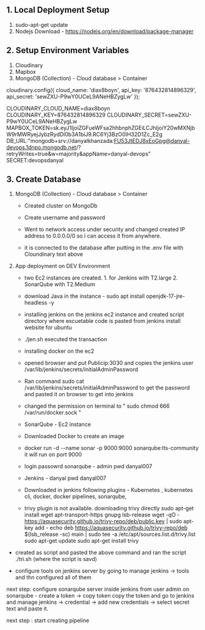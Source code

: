 ## 1. Local Deployment Setup

1. sudo-apt-get update
2. Nodejs Download - https://nodejs.org/en/download/package-manager

## 2. Setup Environment Variables

1. Cloudinary
2. Mapbox 
3. MongoDB (Collection) - Cloud database > Container

cloudinary.config({ 
        cloud_name: 'diax8boyn', 
        api_key: '876432814896329', 
        api_secret: 'sewZXU-P9wY0UCeL9ANeHBZygLw' 
    });

CLOUDINARY_CLOUD_NAME=diax8boyn
CLOUDINARY_KEY=876432814896329
CLOUDINARY_SECRET=sewZXU-P9wY0UCeL9ANeHBZygLw
MAPBOX_TOKEN=sk.eyJ1IjoiZGFueWFsa2hhbnphZGEiLCJhIjoiY20wMXNjbW9rMWRyejJybzRydDl0b3A1biJ9.RC6Yj3BzO0IH32D1Zc_E2g
DB_URL:"mongodb+srv://danyalkhanzada:FU53JtEDJ8xEoGpg@danyal-devops.1dnpo.mongodb.net/?retryWrites=true&w=majority&appName=danyal-devops"
SECRET:devopsdanyal

## 3. Create Database

1. MongoDB (Collection) - Cloud database > Container
    - Created cluster on MongoDb
    - Create username and password
    - Went to network access under security and changed created IP address to 0.0.0.0/0 so i can access it from anywhere. 
    
    - it is connected to the database after putting in the .env file with Cloundinary text above


2. App deployment on DEV Environment
    - two Ec2 instances are created. 1. for Jenkins with T2.large 2. SonarQube with T2.Medium
    - download Java in the instance - sudo apt install openjdk-17-jre-headless -y
    - installing jenkins on the jenkins ec2 instance and created script directory where excuetable code is pasted from jenkins install website for ubuntu
    - ./jen.sh executed the transaction
    - installing docker on the ec2 
    - opened browser and put Publicip:3030 and copies the jenkins user /var/lib/jenkins/secrets/initialAdminPassword
    - Ran command sudo cat /var/lib/jenkins/secrets/initialAdminPassword to get the password and pasted it on browser to get into jenkins
    - changed the permission on terminal to " sudo chmod 666 /var/run/docker.sock "

    - SonarQube - Ec2 instance 
    - Downloaded Docker to create an image
    - docker run -d --name sonar -p 9000:9000 sonarqube:lts-community 
     it will run on port 9000

     - login passowrd sonarqube - admin pwd danyal007
    - Jenkins - danyal pwd danyal007

    - Downloaded in jenkins following plugins
            - Kubernetes , kubernetes cli, docker, docker pipelines, sonarqube, 

    - trivy plugin is not available. downloading trivy directly
    sudo apt-get install wget apt-transport-https gnupg lsb-release
wget -qO - https://aquasecurity.github.io/trivy-repo/deb/public.key | sudo apt-key add -
echo deb https://aquasecurity.github.io/trivy-repo/deb $(lsb_release -sc) main | sudo tee -a /etc/apt/sources.list.d/trivy.list
sudo apt-get update
sudo apt-get install trivy

- created as script and pasted the above command and ran the script ./tri.sh (where the script is savd)

- configure tools on jenkins server by going to manage jenkins -> tools and thn configured all of them 

next step: configure sonarqube server inside jenkins
from user admin on sonarqube - create a token -> copy token
copy the token and go to jenkins and manage jenkins -> credential -> add new credentials -> select secret text and paste it. 

next step : start creating pipeline
